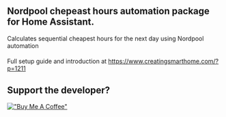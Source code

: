 
## Nordpool chepeast hours automation package for Home Assistant.

Calculates sequential cheapest hours for the next day using Nordpool automation

####
Full setup guide and introduction at https://www.creatingsmarthome.com/?p=1211

## Support the developer?
[!["Buy Me A Coffee"](https://www.buymeacoffee.com/assets/img/custom_images/orange_img.png)](https://www.buymeacoffee.com/tokorhon)

